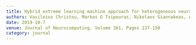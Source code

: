 ```yaml
---
title: Hybrid extreme learning machine approach for heterogeneous neural networks
authors: Vasileios Christou, Markos G Tsipouras, Nikolaos Giannakeas, Alexandros T Tzallas, Gavin Brown
date: 2019-10-7
venue: Journal of Neurocomputing, Volume 361, Pages 137-150
category: journal
---
```

